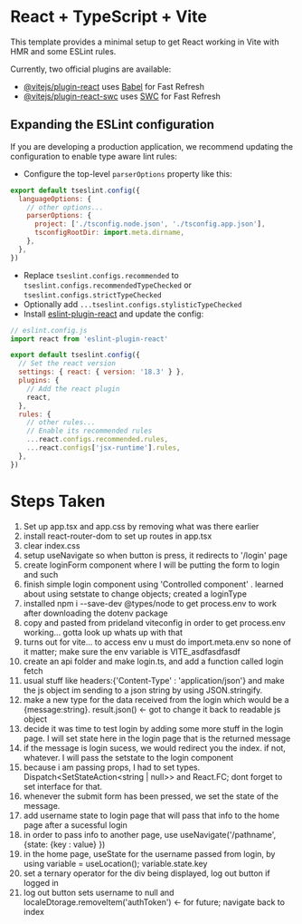 # React + TypeScript + Vite

This template provides a minimal setup to get React working in Vite with HMR and some ESLint rules.

Currently, two official plugins are available:

- [@vitejs/plugin-react](https://github.com/vitejs/vite-plugin-react/blob/main/packages/plugin-react/README.md) uses [Babel](https://babeljs.io/) for Fast Refresh
- [@vitejs/plugin-react-swc](https://github.com/vitejs/vite-plugin-react-swc) uses [SWC](https://swc.rs/) for Fast Refresh

## Expanding the ESLint configuration

If you are developing a production application, we recommend updating the configuration to enable type aware lint rules:

- Configure the top-level `parserOptions` property like this:

```js
export default tseslint.config({
  languageOptions: {
    // other options...
    parserOptions: {
      project: ['./tsconfig.node.json', './tsconfig.app.json'],
      tsconfigRootDir: import.meta.dirname,
    },
  },
})
```

- Replace `tseslint.configs.recommended` to `tseslint.configs.recommendedTypeChecked` or `tseslint.configs.strictTypeChecked`
- Optionally add `...tseslint.configs.stylisticTypeChecked`
- Install [eslint-plugin-react](https://github.com/jsx-eslint/eslint-plugin-react) and update the config:

```js
// eslint.config.js
import react from 'eslint-plugin-react'

export default tseslint.config({
  // Set the react version
  settings: { react: { version: '18.3' } },
  plugins: {
    // Add the react plugin
    react,
  },
  rules: {
    // other rules...
    // Enable its recommended rules
    ...react.configs.recommended.rules,
    ...react.configs['jsx-runtime'].rules,
  },
})
```
# Steps Taken
1. Set up app.tsx and app.css by removing what was there earlier
2. install react-router-dom to set up routes in app.tsx
3. clear index.css
4. setup useNavigate so when button is press, it redirects to '/login' page
5. create loginForm component where I will be putting the form to login and such
6. finish simple login component using 'Controlled component' . learned about using setstate to change objects; created a loginType
7. installed npm i --save-dev @types/node to get process.env to work after downloading the dotenv package
8. copy and pasted from prideland viteconfig in order to get process.env working... gotta look up whats up with that
9. turns out for vite... to access env u must do import.meta.env so none of it matter; make sure the env variable is VITE_asdfasdfasdf
10. create an api folder and make login.ts, and add a function called login fetch
11. usual stuff like headers:{'Content-Type' : 'application/json'} and make the js object im sending to a json string by using JSON.stringify.
12. make a new type for the data received from the login which would be a {message:string}. result.json() <- got to change it back to readable js object
13. decide it was time to test login by adding some more stuff in the login page. I will set state here in the login page that is the returned message
14. if the message is login sucess, we would redirect you the index. if not, whatever. I will pass the setstate to the login component
15. because i am passing props, I had to set types. Dispatch<SetStateAction<string | null>> and React.FC<Props>; dont forget to set interface for that.
16. whenever the submit form has been pressed, we set the state of the message.
17. add username state to login page that will pass that info to the home page after a sucessful login
18. in order to pass info to another page, use useNavigate('/pathname', {state: {key : value} })
19. in the home page, useState for the username passed from login, by using variable = useLocation(); variable.state.key
20. set a ternary operator for the div being displayed, log out button if logged in
21. log out button sets username to null and localeDtorage.removeItem('authToken') <- for future; navigate back to index
